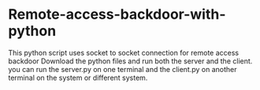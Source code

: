 # Remote-access-backdoor-with-python
This python script uses socket to socket connection for remote access backdoor 
Download the python files and run both the server and the client. 
you can run the server.py on one terminal and the client.py on another terminal on the system or different system.
